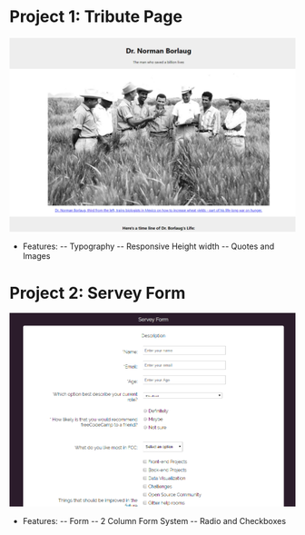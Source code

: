 # Project 1: Tribute Page

![Tribute Page](https://github.com/emon535/freeCodeCamp_responsive_web/blob/master/TributePage/preview.png)

- Features:
  -- Typography
  -- Responsive Height width
  -- Quotes and Images

# Project 2: Servey Form

![Tribute Page](https://github.com/emon535/freeCodeCamp_responsive_web/blob/master/ServeyPage/preview.png)

- Features:
  -- Form
  -- 2 Column Form System
  -- Radio and Checkboxes
